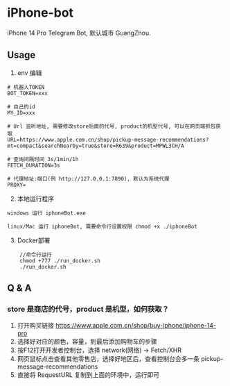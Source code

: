 # iPhone-bot

iPhone 14 Pro Telegram Bot, 默认城市 GuangZhou.

## Usage

1. env 编辑

```
# 机器人TOKEN
BOT_TOKEN=xxx

# 自己的id
MY_ID=xxx

# Url 监听地址, 需要修改store后面的代号, product的机型代号, 可以在网页端抓包获取
URL=https://www.apple.com.cn/shop/pickup-message-recommendations?mt=compact&searchNearby=true&store=R639&product=MPWL3CH/A

# 查询间隔时间 3s/1min/1h
FETCH_DURATION=3s

# 代理地址:端口(例 http://127.0.0.1:7890), 默认为系统代理
PROXY=
```

2. 本地运行程序

```
windows 运行 iphoneBot.exe

linux/Mac 运行 iphoneBot, 需要命令行设置权限 chmod +x ./iphoneBot
```

3. Docker部署
```
    //命令行运行
    chmod +777 ./run_docker.sh 
    ./run_docker.sh
```

## Q & A

### store 是商店的代号，product 是机型，如何获取？

1. 打开购买链接 https://www.apple.com.cn/shop/buy-iphone/iphone-14-pro
2. 选择好对应的颜色，容量，到最后添加购物车的步骤
3. 按F12打开开发者控制台，选择 network(网络) -> Fetch/XHR
4. 网页鼠标点击查看其他零售店，选择好地区后，查看控制台会多一条 pickup-message-recommendations
5. 直接将 RequestURL 复制到上面的环境中，运行即可

